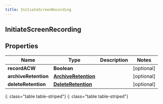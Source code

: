 ```yaml
---
title: InitiateScreenRecording
---
```

## InitiateScreenRecording


## Properties

| Name | Type | Description | Notes |
| ------------ | ------------- | ------------- | ------------- |
| **recordACW** | **Boolean** |  |  [optional] |
| **archiveRetention** | [**ArchiveRetention**](ArchiveRetention.html) |  |  [optional] |
| **deleteRetention** | [**DeleteRetention**](DeleteRetention.html) |  |  [optional] |
{: class="table table-striped"}
{: class="table table-striped"}



